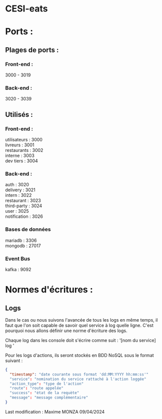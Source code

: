 ﻿# CESI-eats

# Ports :
## Plages de ports :
### Front-end :
3000 - 3019

### Back-end :
3020 - 3039

## Utilisés :

### Front-end : 
utilisateurs : 3000  
livreurs : 3001  
restaurants : 3002  
interne : 3003  
dev tiers : 3004  

### Back-end :
auth : 3020  
delivery : 3021  
intern : 3022  
restaurant : 3023  
third-party : 3024  
user : 3025  
notification : 3026  

### Bases de données
mariadb : 3306  
mongodb : 27017  

### Event Bus
kafka : 9092  


# Normes d'écritures :
## Logs

Dans le cas ou nous suivons l'avancée de tous les logs en même temps, il faut que l'on soit capable de savoir quel service à log quelle ligne. C'est pourquoi nous allons définir une norme d'écriture des logs.  

Chaque log dans les console doit s'écrire comme suit : '[nom du service] log '

Pour les logs d'actions, ils seront stockés en BDD NoSQL sous le format suivant :

```json
{
  "timestamp": "date courante sous format 'dd:MM:YYYY hh:mm:ss'"
  "service": "nomination du service rattaché à l'action loggée"
  "action_type": "type de l'action"
  "route": "route appelée"
  "success": "état de la requète"
  "message": "message complémentaire"
}
```

Last modification : Maxime MONZA 09/04/2024
